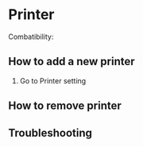 # Printer

Combatibility: 

## How to add a new printer

1.  Go to Printer setting

[//]: # (Add screenshots)

## How to remove printer

## Troubleshooting
